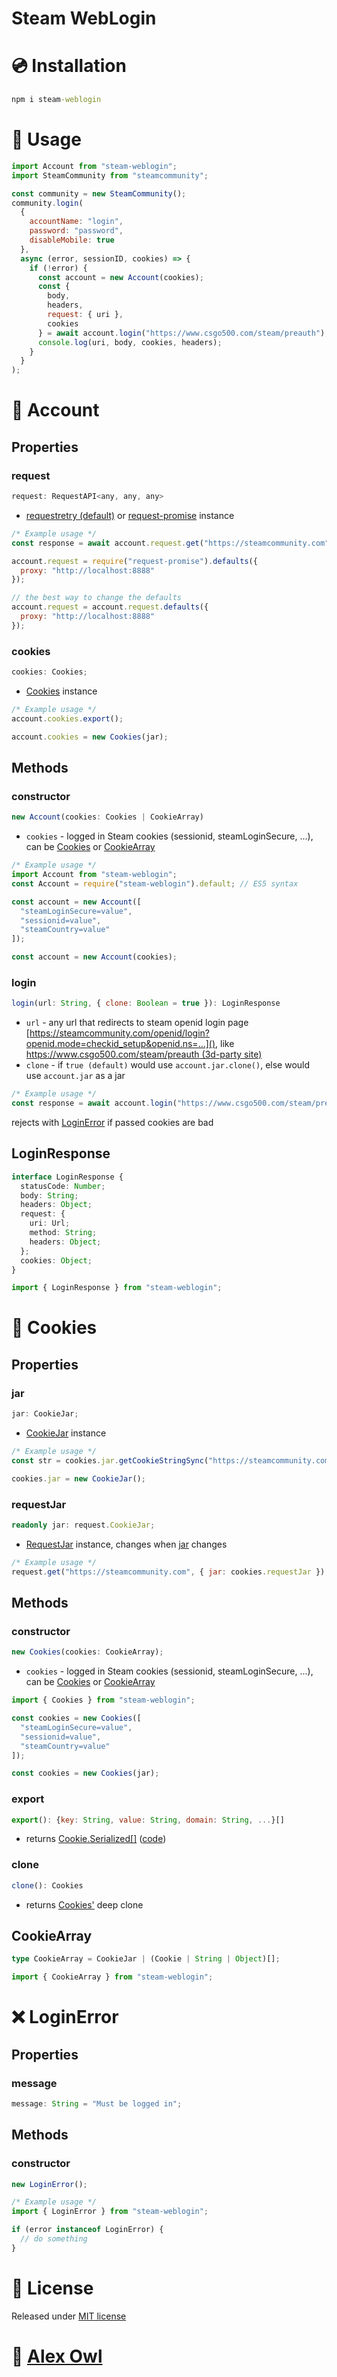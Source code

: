 # Steam WebLogin

# 💿 Installation

```bat
npm i steam-weblogin
```

# 📖 Usage

```js
import Account from "steam-weblogin";
import SteamCommunity from "steamcommunity";

const community = new SteamCommunity();
community.login(
  {
    accountName: "login",
    password: "password",
    disableMobile: true
  },
  async (error, sessionID, cookies) => {
    if (!error) {
      const account = new Account(cookies);
      const {
        body,
        headers,
        request: { uri },
        cookies
      } = await account.login("https://www.csgo500.com/steam/preauth");
      console.log(uri, body, cookies, headers);
    }
  }
);
```

# 👥 Account

## Properties

### request

```js
request: RequestAPI<any, any, any>
```

- [requestretry (default)](https://npmjs.com/package/requestretry) or [request-promise](https://npmjs.com/package/request-promise) instance

```js
/* Example usage */
const response = await account.request.get("https://steamcommunity.com");

account.request = require("request-promise").defaults({
  proxy: "http://localhost:8888"
});

// the best way to change the defaults
account.request = account.request.defaults({
  proxy: "http://localhost:8888"
});
```

### cookies

```js
cookies: Cookies;
```

- [Cookies](#-cookies) instance

```js
/* Example usage */
account.cookies.export();

account.cookies = new Cookies(jar);
```

## Methods

### constructor

```js
new Account(cookies: Cookies | CookieArray)
```

- `cookies` - logged in Steam cookies (sessionid, steamLoginSecure, ...), can be [Cookies](#-cookies) or [CookieArray](#cookiearray)

```js
/* Example usage */
import Account from "steam-weblogin";
const Account = require("steam-weblogin").default; // ES5 syntax

const account = new Account([
  "steamLoginSecure=value",
  "sessionid=value",
  "steamCountry=value"
]);

const account = new Account(cookies);
```

### login

```js
login(url: String, { clone: Boolean = true }): LoginResponse
```

- `url` - any url that redirects to steam openid login page [https://steamcommunity.com/openid/login?openid.mode=checkid_setup&openid.ns=...](), like [https://www.csgo500.com/steam/preauth (3d-party site)](https://www.csgo500.com/steam/preauth)
- `clone` - if `true (default)` would use `account.jar.clone()`, else would use `account.jar` as a jar

```js
/* Example usage */
const response = await account.login("https://www.csgo500.com/steam/preauth");
```

rejects with [LoginError](#-loginerror) if passed cookies are bad

## LoginResponse

```ts
interface LoginResponse {
  statusCode: Number;
  body: String;
  headers: Object;
  request: {
    uri: Url;
    method: String;
    headers: Object;
  };
  cookies: Object;
}
```

```js
import { LoginResponse } from "steam-weblogin";
```

# 🍪 Cookies

## Properties

### jar

```js
jar: CookieJar;
```

- [CookieJar](https://www.npmjs.com/package/tough-cookie#cookiejar) instance

```js
/* Example usage */
const str = cookies.jar.getCookieStringSync("https://steamcommunity.com");

cookies.jar = new CookieJar();
```

### requestJar

```ts
readonly jar: request.CookieJar;
```

- [RequestJar](https://www.npmjs.com/package/request#requestjar) instance, changes when [jar](#jar) changes

```js
/* Example usage */
request.get("https://steamcommunity.com", { jar: cookies.requestJar });
```

## Methods

### constructor

```js
new Cookies(cookies: CookieArray);
```

- `cookies` - logged in Steam cookies (sessionid, steamLoginSecure, ...), can be [Cookies](#-cookies) or [CookieArray](#cookiearray)

```js
import { Cookies } from "steam-weblogin";

const cookies = new Cookies([
  "steamLoginSecure=value",
  "sessionid=value",
  "steamCountry=value"
]);

const cookies = new Cookies(jar);
```

### export

```js
export(): {key: String, value: String, domain: String, ...}[]
```

- returns [Cookie.Serialized[]](https://www.npmjs.com/package/tough-cookie#serialization-format) ([code](https://github.com/salesforce/tough-cookie/blob/43507052a70751501d52aad38bd837bb2edfedd8/lib/cookie.js#L718))

### clone

```js
clone(): Cookies
```

- returns [Cookies'](#-cookies) deep clone

## CookieArray

```ts
type CookieArray = CookieJar | (Cookie | String | Object)[];
```

```js
import { CookieArray } from "steam-weblogin";
```

# ❌ LoginError

## Properties

### message

```js
message: String = "Must be logged in";
```

## Methods

### constructor

```js
new LoginError();
```

```js
/* Example usage */
import { LoginError } from "steam-weblogin";

if (error instanceof LoginError) {
  // do something
}
```

# 📝 License

Released under [MIT license](https://AlexOwl.mit-license.org/)

# 🦉 [Alex Owl](https://github.com/AlexOwl)
